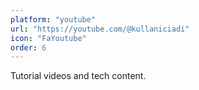 ```yaml
---
platform: "youtube"
url: "https://youtube.com/@kullaniciadi"
icon: "FaYoutube"
order: 6
---
```


Tutorial videos and tech content. 